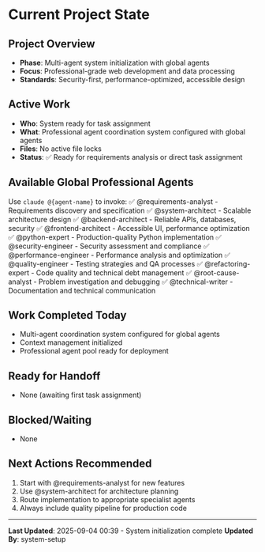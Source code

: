 # Current Project State

## Project Overview
- **Phase**: Multi-agent system initialization with global agents
- **Focus**: Professional-grade web development and data processing
- **Standards**: Security-first, performance-optimized, accessible design

## Active Work
- **Who**: System ready for task assignment
- **What**: Professional agent coordination system configured with global agents
- **Files**: No active file locks
- **Status**: ✅ Ready for requirements analysis or direct task assignment

## Available Global Professional Agents
Use `claude @{agent-name}` to invoke:
✅ @requirements-analyst - Requirements discovery and specification
✅ @system-architect - Scalable architecture design
✅ @backend-architect - Reliable APIs, databases, security
✅ @frontend-architect - Accessible UI, performance optimization  
✅ @python-expert - Production-quality Python implementation
✅ @security-engineer - Security assessment and compliance
✅ @performance-engineer - Performance analysis and optimization
✅ @quality-engineer - Testing strategies and QA processes
✅ @refactoring-expert - Code quality and technical debt management
✅ @root-cause-analyst - Problem investigation and debugging
✅ @technical-writer - Documentation and technical communication

## Work Completed Today
- Multi-agent coordination system configured for global agents
- Context management initialized
- Professional agent pool ready for deployment

## Ready for Handoff
- None (awaiting first task assignment)

## Blocked/Waiting
- None

## Next Actions Recommended
1. Start with @requirements-analyst for new features
2. Use @system-architect for architecture planning  
3. Route implementation to appropriate specialist agents
4. Always include quality pipeline for production code

---
**Last Updated**: 2025-09-04 00:39 - System initialization complete
**Updated By**: system-setup
